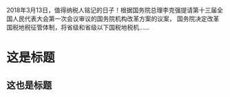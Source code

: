 2018年3月13日，值得纳税人铭记的日子！根据国务院总理李克强提请第十三届全国人民代表大会第一次会议审议的国务院机构改革方案的议案， 国务院决定改革国税地税征管体制，将省级和省级以下国税地税机……

# 这是标题
## 这也是标题
